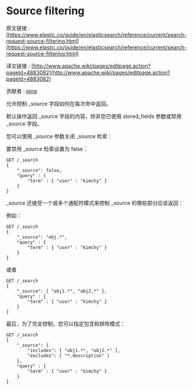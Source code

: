 # Source filtering

原文链接 : [https://www.elastic.co/guide/en/elasticsearch/reference/current/search-request-source-filtering.html](https://www.elastic.co/guide/en/elasticsearch/reference/current/search-request-source-filtering.html)

译文链接 : [http://www.apache.wiki/pages/editpage.action?pageId=4883082](http://www.apache.wiki/pages/editpage.action?pageId=4883082)

贡献者 : [ping](/display/~wangyangting)

允许控制 _source 字段如何在每次命中返回。

默认操作返回 _source 字段的内容，除非您已使用 stored_fields 参数或禁用 _source 字段。

您可以使用 _source 参数关闭 _source 检索：

要禁用 _source 检索设置为 false：

```
GET /_search
{
    "_source": false,
    "query" : {
        "term" : { "user" : "kimchy" }
    }
}
```

_source 还接受一个或多个通配符模式来控制 _source 的哪些部分应该返回：

例如：

```
GET /_search
{
    "_source": "obj.*",
    "query" : {
        "term" : { "user" : "kimchy" }
    }
}
```

或者

```
GET /_search
{
    "_source": [ "obj1.*", "obj2.*" ],
    "query" : {
        "term" : { "user" : "kimchy" }
    }
}
```

最后，为了完全控制，您可以指定包含和排除模式：

```
GET /_search
{
    "_source": {
        "includes": [ "obj1.*", "obj2.*" ],
        "excludes": [ "*.description" ]
    },
    "query" : {
        "term" : { "user" : "kimchy" }
    }
}
```